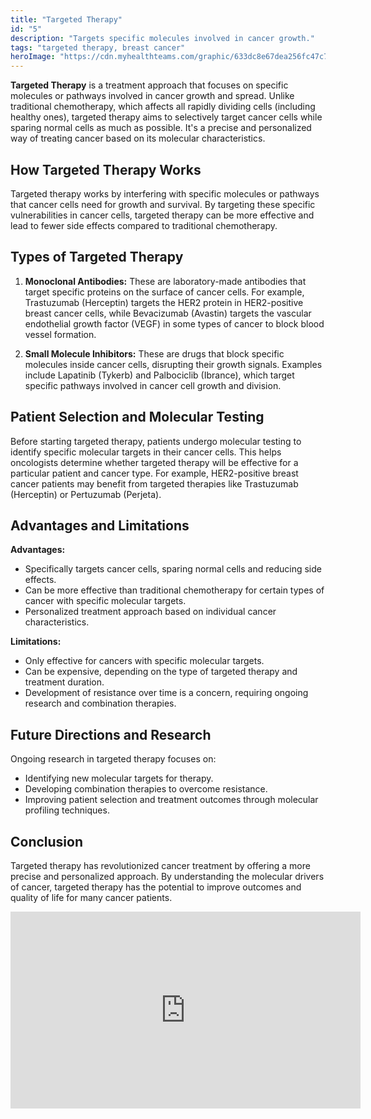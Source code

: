 ```yaml
---
title: "Targeted Therapy"
id: "5"
description: "Targets specific molecules involved in cancer growth."
tags: "targeted therapy, breast cancer"
heroImage: "https://cdn.myhealthteams.com/graphic/633dc8e67dea256fc47c7146/woriginal/Targeted_Therapy_for_Breast_Cancer-e39d94d33340e6b4ce96e269957684c6.webp?1678757508"
---
```


**Targeted Therapy** is a treatment approach that focuses on specific molecules or pathways involved in cancer growth and spread. Unlike traditional chemotherapy, which affects all rapidly dividing cells (including healthy ones), targeted therapy aims to selectively target cancer cells while sparing normal cells as much as possible. It's a precise and personalized way of treating cancer based on its molecular characteristics.

## How Targeted Therapy Works

Targeted therapy works by interfering with specific molecules or pathways that cancer cells need for growth and survival. By targeting these specific vulnerabilities in cancer cells, targeted therapy can be more effective and lead to fewer side effects compared to traditional chemotherapy.

## Types of Targeted Therapy

1. **Monoclonal Antibodies:** These are laboratory-made antibodies that target specific proteins on the surface of cancer cells. For example, Trastuzumab (Herceptin) targets the HER2 protein in HER2-positive breast cancer cells, while Bevacizumab (Avastin) targets the vascular endothelial growth factor (VEGF) in some types of cancer to block blood vessel formation.
   
2. **Small Molecule Inhibitors:** These are drugs that block specific molecules inside cancer cells, disrupting their growth signals. Examples include Lapatinib (Tykerb) and Palbociclib (Ibrance), which target specific pathways involved in cancer cell growth and division.

## Patient Selection and Molecular Testing

Before starting targeted therapy, patients undergo molecular testing to identify specific molecular targets in their cancer cells. This helps oncologists determine whether targeted therapy will be effective for a particular patient and cancer type. For example, HER2-positive breast cancer patients may benefit from targeted therapies like Trastuzumab (Herceptin) or Pertuzumab (Perjeta).

## Advantages and Limitations

**Advantages:**
- Specifically targets cancer cells, sparing normal cells and reducing side effects.
- Can be more effective than traditional chemotherapy for certain types of cancer with specific molecular targets.
- Personalized treatment approach based on individual cancer characteristics.

**Limitations:**
- Only effective for cancers with specific molecular targets.
- Can be expensive, depending on the type of targeted therapy and treatment duration.
- Development of resistance over time is a concern, requiring ongoing research and combination therapies.

## Future Directions and Research

Ongoing research in targeted therapy focuses on:
- Identifying new molecular targets for therapy.
- Developing combination therapies to overcome resistance.
- Improving patient selection and treatment outcomes through molecular profiling techniques.

## Conclusion

Targeted therapy has revolutionized cancer treatment by offering a more precise and personalized approach. By understanding the molecular drivers of cancer, targeted therapy has the potential to improve outcomes and quality of life for many cancer patients.
<iframe width="560" height="315" src="https://www.youtube.com/embed/ssljlzTFk_M?si=i-zMU_QOwsQ2JNV5" title="YouTube video player" frameborder="0" allow="accelerometer; autoplay; clipboard-write; encrypted-media; gyroscope; picture-in-picture; web-share" referrerpolicy="strict-origin-when-cross-origin" allowfullscreen></iframe>